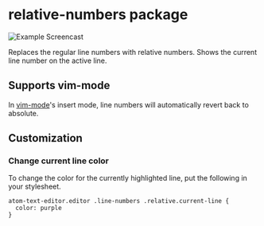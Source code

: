 # relative-numbers package

![Example Screencast](https://github.com/justmoon/relative-numbers/blob/master/screencast.gif?raw=true)

Replaces the regular line numbers with relative numbers. Shows the current line number on the active line.

## Supports vim-mode

In [vim-mode](https://github.com/atom/vim-mode)'s insert mode, line numbers will automatically revert back to absolute.

## Customization

### Change current line color

To change the color for the currently highlighted line, put the following in your stylesheet.

``` less
atom-text-editor.editor .line-numbers .relative.current-line {
  color: purple
}
```
